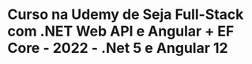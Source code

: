 # Curso na Udemy de Seja Full-Stack com .NET Web API e Angular + EF Core - 2022 - .Net 5 e Angular 12
